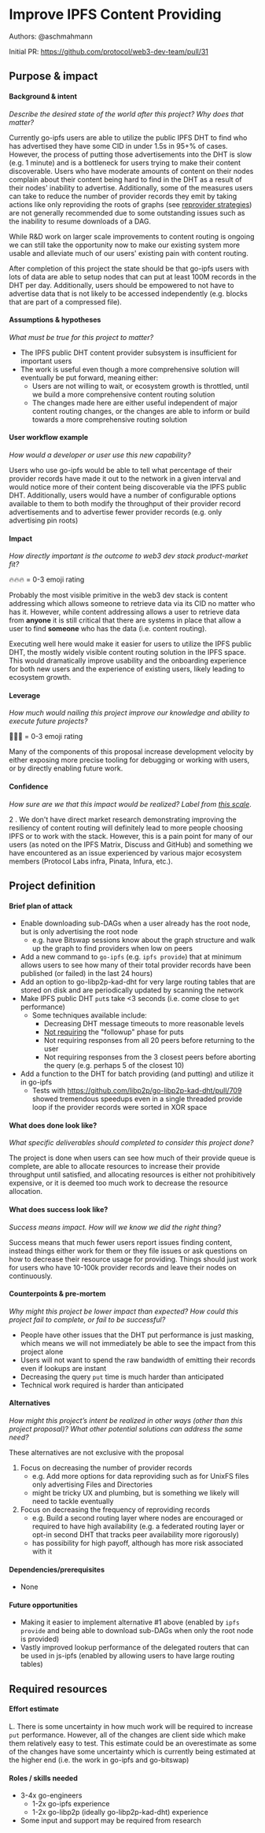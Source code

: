 # Improve IPFS Content Providing

Authors: @aschmahmann

Initial PR: https://github.com/protocol/web3-dev-team/pull/31

<!--
This template is for a proposal/brief/pitch for a significant project to be undertaken by a Web3 Dev project team.
The goal of project proposals is to help us decide which work to take on, which things are more valuable than other things.
-->
<!--
A proposal should contain enough detail for others to understand how this project contributes to our team’s mission of product-market fit
for our unified stack of protocols, what is included in scope of the project, where to get started if a project team were to take this on,
and any other information relevant for prioritizing this project against others.
It does not need to describe the work in much detail. Most technical design and planning would take place after a proposal is adopted.
Good project scope aims for ~3-5 engineers for 1-3 months (though feel free to suggest larger-scoped projects anyway). 
Projects do not include regular day-to-day maintenance and improvement work, e.g. on testing, tooling, validation, code clarity, refactors for future capability, etc.
-->
<!--
For ease of discussion in PRs, consider breaking lines after every sentence or long phrase.
-->

## Purpose &amp; impact 
#### Background &amp; intent

_Describe the desired state of the world after this project? Why does that matter?_

<!--
Outline the status quo, including any relevant context on the problem you’re seeing that this project should solve. Wherever possible, include pains or problems that you’ve seen users experience to help motivate why solving this problem works towards top-line objectives. 
-->

Currently go-ipfs users are able to utilize the public IPFS DHT to find who has advertised they have some CID in under 1.5s in 95+% of cases. However, the process of putting those advertisements into the DHT is slow (e.g. 1 minute) and is a bottleneck for users trying to make their content discoverable. Users who have moderate amounts of content on their nodes complain about their content being hard to find in the DHT as a result of their nodes' inability to advertise. Additionally, some of the measures users can take to reduce the number of provider records they emit by taking actions like only reproviding the roots of graphs (see [reprovider strategies](https://github.com/ipfs/go-ipfs/blob/09178aa717689a0ef9fd2042ad355320a16ffb35/docs/config.md#reproviderstrategy)) are not generally recommended due to some outstanding issues such as the inability to resume downloads of a DAG.

While R&D work on larger scale improvements to content routing is ongoing we can still take the opportunity now to make our existing system more usable and alleviate much of our users' existing pain with content routing.

After completion of this project the state should be that go-ipfs users with lots of data are able to setup nodes that can put at least 100M records in the DHT per day. Additionally, users should be empowered to not have to advertise data that is not likely to be accessed independently (e.g. blocks that are part of a compressed file).


#### Assumptions &amp; hypotheses
_What must be true for this project to matter?_
<!--(bullet list)-->
- The IPFS public DHT content provider subsystem is insufficient for important users
- The work is useful even though a more comprehensive solution will eventually be put forward, meaning either:
    - Users are not willing to wait, or ecosystem growth is throttled, until we build a more comprehensive content routing solution
    - The changes made here are either useful independent of major content routing changes, or the changes are able to inform or build towards a more comprehensive routing solution

#### User workflow example
_How would a developer or user use this new capability?_
<!--(short paragraph)-->

Users who use go-ipfs would be able to tell what percentage of their provider records have made it out to the network in a given interval and would notice more of their content being discoverable via the IPFS public DHT. Additionally, users would have a number of configurable options available to them to both modify the throughput of their provider record advertisements and to advertise fewer provider records (e.g. only advertising pin roots)

#### Impact
_How directly important is the outcome to web3 dev stack product-market fit?_

🔥🔥🔥 = 0-3 emoji rating

<!--
Explain why you have chosen this rating
What awesome potential impact/outcomes/results will we see if we nail this project?
-->

Probably the most visible primitive in the web3 dev stack is content addressing which allows someone to retrieve data via its CID no matter who has it. However, while content addressing allows a user to retrieve data from **anyone** it is still critical that there are systems in place that allow a user to find **someone** who has the data (i.e. content routing).

Executing well here would make it easier for users to utilize the IPFS public DHT, the mostly widely visible content routing solution in the IPFS space. This would dramatically improve usability and the onboarding experience for both new users and the experience of existing users, likely leading to ecosystem growth.

#### Leverage
_How much would nailing this project improve our knowledge and ability to execute future projects?_

🎯🎯🎯 = 0-3 emoji rating

<!-- Explain the opportunity or leverage point for our subsequent velocity/impact (e.g. by speeding up development, enabling more contributors, etc)
-->

Many of the components of this proposal increase development velocity by either exposing more precise tooling for debugging or working with users, or by directly enabling future work.

#### Confidence
_How sure are we that this impact would be realized? Label from [this scale](https://medium.com/@nimay/inside-product-introduction-to-feature-priority-using-ice-impact-confidence-ease-and-gist-5180434e5b15)_.

<!--Explain why this rating-->
2 . We don't have direct market research demonstrating improving the resiliency of content routing will definitely lead to more people choosing IPFS or to work with the stack. However, this is a pain point for many of our users (as noted on the IPFS Matrix, Discuss and GitHub) and something we have encountered as an issue experienced by various major ecosystem members (Protocol Labs infra, Pinata, Infura, etc.).

## Project definition
#### Brief plan of attack

<!--Briefly describe the milestones/steps/work needed for this project-->

- Enable downloading sub-DAGs when a user already has the root node, but is only advertising the root node
    - e.g. have Bitswap sessions know about the graph structure and walk up the graph to find providers when low on peers
- Add a new command to `go-ipfs` (e.g. `ipfs provide`) that at minimum allows users to see how many of their total provider records have been published (or failed) in the last 24 hours)
- Add an option to go-libp2p-kad-dht for very large routing tables that are stored on disk and are periodically updated by scanning the network
- Make IPFS public DHT `put`s take <3 seconds (i.e. come close to `get` performance)
  - Some techniques available include:
     - Decreasing DHT message timeouts to more reasonable levels
     - [Not requiring](https://github.com/libp2p/go-libp2p-kad-dht/issues/532) the "followup" phase for puts
     - Not requiring responses from all 20 peers before returning to the user
     - Not requiring responses from the 3 closest peers before aborting the query (e.g. perhaps 5 of the closest 10)
- Add a function to the DHT for batch providing (and putting) and utilize it in go-ipfs
   - Tests with https://github.com/libp2p/go-libp2p-kad-dht/pull/709 showed tremendous speedups even in a single threaded provide loop if the provider records were sorted in XOR space

#### What does done look like?
_What specific deliverables should completed to consider this project done?_

The project is done when users can see how much of their provide queue is complete, are able to allocate resources to increase their provide throughput until satisfied, and allocating resources is either not prohibitively expensive, or it is deemed too much work to decrease the resource allocation.

####  What does success look like?
_Success means impact. How will we know we did the right thing?_

<!--
Provide success criteria. These might include particular metrics, desired changes in the types of bug reports being filed, desired changes in qualitative user feedback (measured via surveys, etc), etc.
-->

Success means that much fewer users report issues finding content, instead things either work for them or they file issues or ask questions on how to decrease their resource usage for providing. Things should just work for users who have 10-100k provider records and leave their nodes on continuously.

#### Counterpoints &amp; pre-mortem
_Why might this project be lower impact than expected? How could this project fail to complete, or fail to be successful?_

- People have other issues that the DHT put performance is just masking, which means we will not immediately be able to see the impact from this project alone
- Users will not want to spend the raw bandwidth of emitting their records even if lookups are instant
- Decreasing the query `put` time is much harder than anticipated
- Technical work required is harder than anticipated

#### Alternatives
_How might this project’s intent be realized in other ways (other than this project proposal)? What other  potential solutions can address the same need?_

These alternatives are not exclusive with the proposal

1. Focus on decreasing the number of provider records
    - e.g. Add more options for data reproviding such as for UnixFS files only advertising Files and Directories
    - might be tricky UX and plumbing, but is something we likely will need to tackle eventually
2. Focus on decreasing the frequency of reproviding records
    - e.g. Build a second routing layer where nodes are encouraged or required to have high availability (e.g. a federated routing layer or opt-in second DHT that tracks peer availability more rigorously)
    - has possibility for high payoff, although has more risk associated with it

#### Dependencies/prerequisites
<!--List any other projects that are dependencies/prerequisites for this project that is being pitched.-->

- None

#### Future opportunities
<!--What future projects/opportunities could this project enable?-->

- Making it easier to implement alternative #1 above (enabled by `ipfs provide` and being able to download sub-DAGs when only the root node is provided)
- Vastly improved lookup performance of the delegated routers that can be used in js-ipfs (enabled by allowing users to have large routing tables)

## Required resources

#### Effort estimate
<!--T-shirt size rating of the size of the project. If the project might require external collaborators/teams, please note in the roles/skills section below). 
For a team of 3-5 people with the appropriate skills:
- Small, 1-2 weeks
- Medium, 3-5 weeks
- Large, 6-10 weeks
- XLarge, >10 weeks
Describe any choices and uncertainty in this scope estimate. (E.g. Uncertainty in the scope until design work is complete, low uncertainty in execution thereafter.)
-->

L. There is some uncertainty in how much work will be required to increase `put` performance. However, all of the changes are client side which make them relatively easy to test. This estimate could be an overestimate as some of the changes have some uncertainty which is currently being estimated at the higher end (i.e. the work in go-ipfs and go-bitswap)

#### Roles / skills needed
<!--Describe the knowledge/skill-sets and team that are needed for this project (e.g. PM, docs, protocol or library expertise, design expertise, etc.). If this project could be externalized to the community or a team outside PL's direct employment, please note that here.-->

- 3-4x go-engineers
  - 1-2x go-ipfs experience
  - 1-2x go-libp2p (ideally go-libp2p-kad-dht) experience
- Some input and support may be required from research
